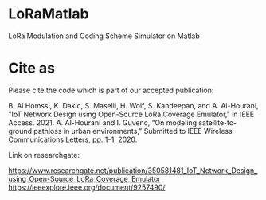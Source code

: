 # LoRaMatlab
LoRa Modulation and Coding Scheme Simulator on Matlab
# Cite as
Please cite the code which is part of our accepted publication:

B. Al Homssi, K. Dakic, S. Maselli, H. Wolf, S. Kandeepan, and A. Al-Hourani, "IoT Network Design using Open-Source LoRa Coverage Emulator," in IEEE Access. 2021.
A. Al-Hourani and I. Guvenc, “On modeling satellite-to-ground pathloss in urban environments,” Submitted to IEEE Wireless Communications Letters, pp. 1–1, 2020.

Link on researchgate:

https://www.researchgate.net/publication/350581481_IoT_Network_Design_using_Open-Source_LoRa_Coverage_Emulator
https://ieeexplore.ieee.org/document/9257490/
